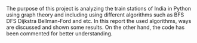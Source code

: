The purpose of this project is analyzing the train stations of India in Python using graph
theory and including using different algorithms such as BFS DFS Dijkstra Bellman-Ford and etc.
In this report the used algorithms, ways are discussed and shown some results. On the other hand,
the code has been commented for better understanding.
